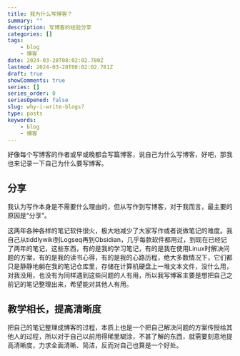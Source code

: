 ```yaml
---
title: 我为什么写博客？
summary: ""
description: 写博客的经验分享
categories: []
tags:
    - blog
    - 博客
date: 2024-03-28T08:02:02.780Z
lastmod: 2024-03-28T08:02:02.781Z
draft: true
showComments: true
series: []
series_order: 0
seriesOpened: false
slug: why-i-write-blogs?
type: posts
keywords:
    - blog
    - 博客
---
```


好像每个写博客的作者或早或晚都会写篇博客，说自己为什么写博客，好吧，那我也来记录一下自己为什么要写博客。

## 分享

我认为写作本身是不需要什么理由的，但从写作到写博客，对于我而言，最主要的原因是“分享”。

这两年各种各样的笔记软件很火，极大地减少了大家写作或者说做笔记的难度。我自己从tiddlywiki到Logseq再到Obsidian，几乎每款软件都用过，到现在已经记了两年的笔记，这些东西，有的是我的学习笔记，有的是我在使用Linux时解决问题的方案，有的是我的读书心得，有的是我的心路历程，绝大多数情况下，它们都只是静静地躺在我的笔记仓库里，存储在计算机硬盘上一堆文本文件，没什么用，对我没用，也没有为同样遇到这些问题的人有用，所以我写博客主要是想把自己之前记的笔记整理出来，希望能对其他人有用。

## 教学相长，提高清晰度

把自己的笔记整理成博客的过程，本质上也是一个把自己解决问题的方案传授给其他人的过程，所以对于自己以前用得稀里糊涂，不甚了解的东西，就需要刻意地提高清晰度，力求全面清晰、简洁，反而对自己也算是一个好处。